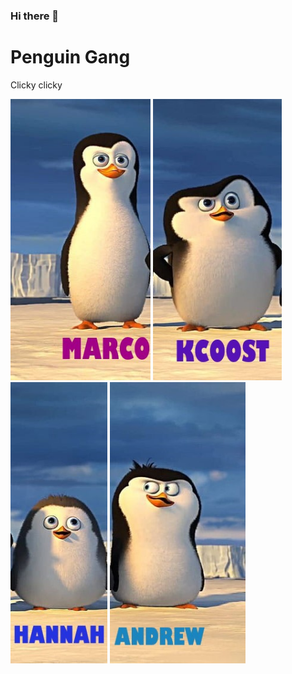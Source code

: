### Hi there 👋
# Penguin Gang
Clicky clicky

[<img src="./img/penguin_1.jpg" height="450" />](https://github.com/marcobellagente93) [<img src="./img/penguin_2.jpg" height="450" />](https://github.com/kcoost) [<img src="./img/penguin_3.jpg" height="450" />](https://github.com/HannahBenita) [<img src="./img/penguin_4.jpg" height="450" />](https://github.com/daia99)

<!--
**kcoost/kcoost** is a ✨ _special_ ✨ repository because its `README.md` (this file) appears on your GitHub profile.
-->
